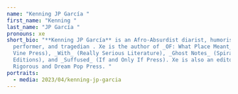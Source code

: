 ```yaml
---
name: "Kenning JP García "
first_name: "Kenning "
last_name: "JP García "
pronouns: xe
short_bio: "**Kenning JP García** is an Afro-Absurdist diarist, humorist,
  performer, and tragedian . Xe is the author of _OF: What Place Meant_ (West
  Vine Press), _With_ (Really Serious Literature), _Ghost Notes_ (Spiral
  Editions), and _Suffused_ (If and Only If Press). Xe is also an editor at
  Rigorous and Dream Pop Press. "
portraits:
  - media: 2023/04/kenning-jp-garcia
---
```

